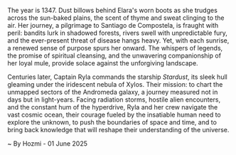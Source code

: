 
The year is 1347.  Dust billows behind Elara's worn boots as she trudges across the sun-baked plains, the scent of thyme and sweat clinging to the air.  Her journey, a pilgrimage to Santiago de Compostela, is fraught with peril: bandits lurk in shadowed forests, rivers swell with unpredictable fury, and the ever-present threat of disease hangs heavy. Yet, with each sunrise, a renewed sense of purpose spurs her onward. The whispers of legends, the promise of spiritual cleansing, and the unwavering companionship of her loyal mule, provide solace against the unforgiving landscape.

Centuries later, Captain Ryla commands the starship *Stardust*, its sleek hull gleaming under the iridescent nebula of Xylos.  Their mission: to chart the unmapped sectors of the Andromeda galaxy, a journey measured not in days but in light-years.  Facing radiation storms, hostile alien encounters, and the constant hum of the hyperdrive, Ryla and her crew navigate the vast cosmic ocean, their courage fueled by the insatiable human need to explore the unknown, to push the boundaries of space and time, and to bring back knowledge that will reshape their understanding of the universe.

~ By Hozmi - 01 June 2025
